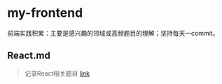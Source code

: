# my-frontend
前端实践积累：主要是感兴趣的领域或高频题目的理解；坚持每天一commit。

## React.md
>记录React相关题目
[link](https://github.com/luozyiii/my-frontend/blob/main/React.md)